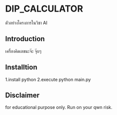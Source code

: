 # DIP_CALCULATOR
ตัวอย่างโครงการในวิชา AI

## Introduction
เครื่องคิดเลขนะจ๊ะ จุ๊บๆ

## Installtion
1.install python
2.execute python main.py

## Disclaimer
for educational purpose only. Run on your qwn risk.